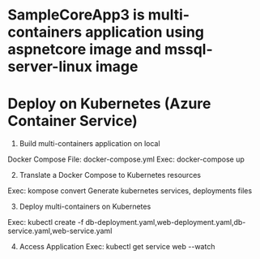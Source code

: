 # SampleCoreApp3 is multi-containers application using aspnetcore image and mssql-server-linux image
# Deploy on Kubernetes (Azure Container Service)

1. Build multi-containers application on local

  Docker Compose File: docker-compose.yml
  Exec:  docker-compose up

2. Translate a Docker Compose to Kubernetes resources 

  Exec: kompose convert
  Generate kubernetes services, deployments files

3. Deploy multi-containers on Kubernetes
  
  Exec: kubectl create -f db-deployment.yaml,web-deployment.yaml,db-service.yaml,web-service.yaml

4. Access Application 
  Exec: kubectl get service web  --watch
